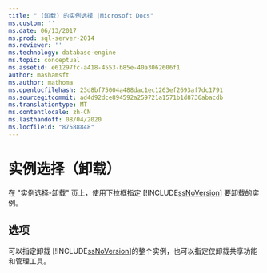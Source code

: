 ```yaml
---
title: " (卸载) 的实例选择 |Microsoft Docs"
ms.custom: ''
ms.date: 06/13/2017
ms.prod: sql-server-2014
ms.reviewer: ''
ms.technology: database-engine
ms.topic: conceptual
ms.assetid: e61297fc-a418-4553-b85e-40a3062606f1
author: mashamsft
ms.author: mathoma
ms.openlocfilehash: 23d8bf75004a488dac1ec1263ef2693af7dc1791
ms.sourcegitcommit: ad4d92dce894592a259721a1571b1d8736abacdb
ms.translationtype: MT
ms.contentlocale: zh-CN
ms.lasthandoff: 08/04/2020
ms.locfileid: "87588848"
---
```

# <a name="instance-selection-uninstall"></a>实例选择（卸载）
  在 "实例选择-卸载" 页上，使用下拉框指定 [!INCLUDE[ssNoVersion](../../includes/ssnoversion-md.md)] 要卸载的实例。  
  
## <a name="options"></a>选项  
 可以指定卸载 [!INCLUDE[ssNoVersion](../../includes/ssnoversion-md.md)]的整个实例，也可以指定仅卸载共享功能和管理工具。  
  
  
